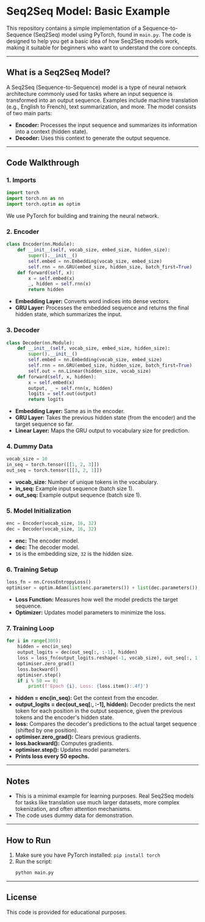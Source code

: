 # Seq2Seq Model: Basic Example

This repository contains a simple implementation of a Sequence-to-Sequence (Seq2Seq) model using PyTorch, found in `main.py`. The code is designed to help you get a basic idea of how Seq2Seq models work, making it suitable for beginners who want to understand the core concepts.

---

## What is a Seq2Seq Model?
A Seq2Seq (Sequence-to-Sequence) model is a type of neural network architecture commonly used for tasks where an input sequence is transformed into an output sequence. Examples include machine translation (e.g., English to French), text summarization, and more. The model consists of two main parts:
- **Encoder:** Processes the input sequence and summarizes its information into a context (hidden state).
- **Decoder:** Uses this context to generate the output sequence.

---

## Code Walkthrough

### 1. Imports
```python
import torch
import torch.nn as nn
import torch.optim as optim
```
We use PyTorch for building and training the neural network.

### 2. Encoder
```python
class Encoder(nn.Module):
    def __init__(self, vocab_size, embed_size, hidden_size):
        super().__init__()
        self.embed = nn.Embedding(vocab_size, embed_size)
        self.rnn = nn.GRU(embed_size, hidden_size, batch_first=True)
    def forward(self, x):
        x = self.embed(x)
        _, hidden = self.rnn(x)
        return hidden
```
- **Embedding Layer:** Converts word indices into dense vectors.
- **GRU Layer:** Processes the embedded sequence and returns the final hidden state, which summarizes the input.

### 3. Decoder
```python
class Decoder(nn.Module):
    def __init__(self, vocab_size, embed_size, hidden_size):
        super().__init__()
        self.embed = nn.Embedding(vocab_size, embed_size)
        self.rnn = nn.GRU(embed_size, hidden_size, batch_first=True)
        self.out = nn.Linear(hidden_size, vocab_size)
    def forward(self, x, hidden):
        x = self.embed(x)
        output, _ = self.rnn(x, hidden)
        logits = self.out(output)
        return logits
```
- **Embedding Layer:** Same as in the encoder.
- **GRU Layer:** Takes the previous hidden state (from the encoder) and the target sequence so far.
- **Linear Layer:** Maps the GRU output to vocabulary size for prediction.

### 4. Dummy Data
```python
vocab_size = 10
in_seq = torch.tensor([[1, 2, 3]])
out_seq = torch.tensor([[3, 2, 1]])
```
- **vocab_size:** Number of unique tokens in the vocabulary.
- **in_seq:** Example input sequence (batch size 1).
- **out_seq:** Example output sequence (batch size 1).

### 5. Model Initialization
```python
enc = Encoder(vocab_size, 16, 32)
dec = Decoder(vocab_size, 16, 32)
```
- **enc:** The encoder model.
- **dec:** The decoder model.
- `16` is the embedding size, `32` is the hidden size.

### 6. Training Setup
```python
loss_fn = nn.CrossEntropyLoss()
optimiser = optim.Adam(list(enc.parameters()) + list(dec.parameters()), lr=0.01)
```
- **Loss Function:** Measures how well the model predicts the target sequence.
- **Optimizer:** Updates model parameters to minimize the loss.

### 7. Training Loop
```python
for i in range(300):
    hidden = enc(in_seq)
    output_logits = dec(out_seq[:, :-1], hidden)
    loss = loss_fn(output_logits.reshape(-1, vocab_size), out_seq[:, 1:].reshape(-1))
    optimiser.zero_grad()
    loss.backward()
    optimiser.step()
    if i % 50 == 0:
        print(f'Epoch {i}, Loss: {loss.item():.4f}')
```
- **hidden = enc(in_seq):** Get the context from the encoder.
- **output_logits = dec(out_seq[:, :-1], hidden):** Decoder predicts the next token for each position in the output sequence, given the previous tokens and the encoder's hidden state.
- **loss:** Compares the decoder's predictions to the actual target sequence (shifted by one position).
- **optimiser.zero_grad():** Clears previous gradients.
- **loss.backward():** Computes gradients.
- **optimiser.step():** Updates model parameters.
- **Prints loss every 50 epochs.**

---

## Notes
- This is a minimal example for learning purposes. Real Seq2Seq models for tasks like translation use much larger datasets, more complex tokenization, and often attention mechanisms.
- The code uses dummy data for demonstration.

---

## How to Run
1. Make sure you have PyTorch installed: `pip install torch`
2. Run the script:
   ```bash
   python main.py
   ```

---

## License
This code is provided for educational purposes.
